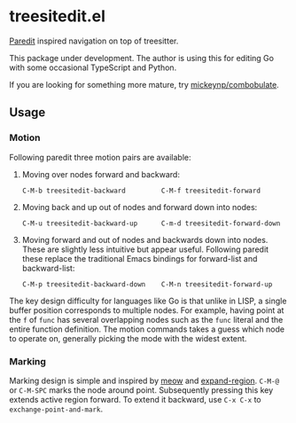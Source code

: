 # treesitedit.el

[Paredit](https://paredit.org) inspired navigation on top of treesitter.

This package under development. The author is using this for editing Go with some occasional TypeScript and Python.

If you are looking for something more mature, try [mickeynp/combobulate](https://github.com/mickeynp/combobulate).

## Usage

### Motion

Following paredit three motion pairs are available:

1. Moving over nodes forward and backward:

    ```
    C-M-b treesitedit-backward         C-M-f treesitedit-forward
    ```

2. Moving back and up out of nodes and forward down into nodes:

    ```
    C-M-u treesitedit-backward-up      C-m-d treesitedit-forward-down
    ```

3. Moving forward and out of nodes and backwards down into nodes. These are slightly less intuitive but appear useful.
   Following paredit these replace the traditional Emacs bindings for forward-list and backward-list:

    ```
    C-M-p treesitedit-backward-down    C-M-n treesitedit-forward-up
    ```

The key design difficulty for languages like Go is that unlike in LISP, a single buffer position corresponds to multiple
nodes. For example, having point at the `f` of `func` has several overlapping nodes such as the `func` literal and the
entire function definition. The motion commands takes a guess which node to operate on, generally picking the mode with
the widest extent.

### Marking

Marking design is simple and inspired by [meow](https://github.com/meow-edit/meow) and
[expand-region](https://github.com/magnars/expand-region.el). `C-M-@` or `C-M-SPC` marks the node around point.
Subsequently pressing this key extends active region forward. To extend it backward, use `C-x C-x` to
`exchange-point-and-mark`.
